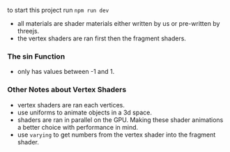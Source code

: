 to start this project run `npm run dev`

- all materials are shader materials either written by us or pre-written by threejs.
- the vertex shaders are ran first then the fragment shaders.

### The sin Function

- only has values between -1 and 1.

### Other Notes about Vertex Shaders

- vertex shaders are ran each vertices.
- use uniforms to animate objects in a 3d space.
- shaders are ran in parallel on the GPU. Making these shader animations a better choice with performance in mind.
- use `varying` to get numbers from the vertex shader into the fragment shader.

